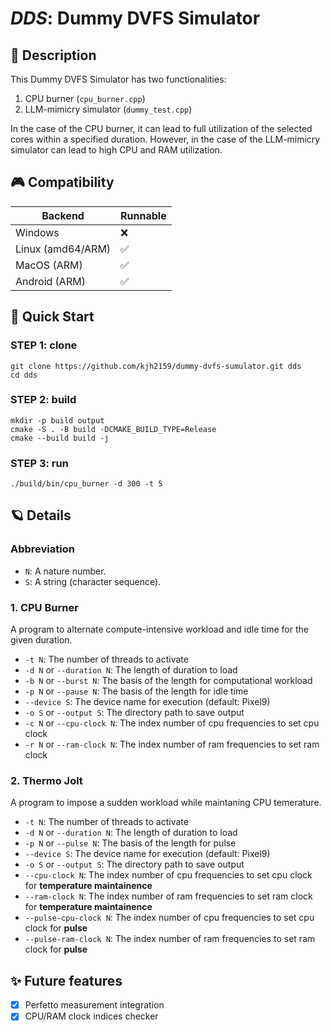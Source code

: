 # _DDS_: Dummy DVFS Simulator

## 📙 Description

This Dummy DVFS Simulator has two functionalities:
1. CPU burner (`cpu_burner.cpp`)
2. LLM-mimicry simulator (`dummy_test.cpp`)

In the case of the CPU burner, it can lead to full utilization of the selected cores within a specified duration.
However, in the case of the LLM-mimicry simulator can lead to high CPU and RAM utilization.

## 🎮 Compatibility

|Backend|Runnable|
|-------|--------|
|Windows|❌|
|Linux (amd64/ARM)|✅|
|MacOS (ARM)|✅|
|Android (ARM)|✅|


## 🚀 Quick Start

### STEP 1: clone
```shell
git clone https://github.com/kjh2159/dummy-dvfs-sumulator.git dds
cd dds
```

### STEP 2: build
```shell
mkdir -p build output
cmake -S . -B build -DCMAKE_BUILD_TYPE=Release
cmake --build build -j
```

### STEP 3: run
```shell
./build/bin/cpu_burner -d 300 -t 5 
```

## 🪐 Details

### Abbreviation

- `N`: A nature number.
- `S`: A string (character sequence).


### 1. CPU Burner

A program to alternate compute-intensive workload and idle time for the given duration.

- `-t N`: The number of threads to activate
- `-d N` or `--duration N`: The length of duration to load
- `-b N` or `--burst N`: The basis of the length for computational workload
- `-p N` or `--pause N`: The basis of the length for idle time
- `--device S`: The device name for execution (default: Pixel9)
- `-o S` or `--output S`: The directory path to save output
- `-c N` or `--cpu-clock N`: The index number of cpu frequencies to set cpu clock
- `-r N` or `--ram-clock N`: The index number of ram frequencies to set ram clock

### 2. Thermo Jolt

A program to impose a sudden workload while maintaning CPU temerature.

- `-t N`: The number of threads to activate
- `-d N` or `--duration N`: The length of duration to load
- `-p N` or `--pulse N`: The basis of the length for pulse
- `--device S`: The device name for execution (default: Pixel9)
- `-o S` or `--output S`: The directory path to save output
- `--cpu-clock N`: The index number of cpu frequencies to set cpu clock for **temperature maintainence**
- `--ram-clock N`: The index number of ram frequencies to set ram clock for **temperature maintainence**
- `--pulse-cpu-clock N`: The index number of cpu frequencies to set cpu clock for **pulse**
- `--pulse-ram-clock N`: The index number of ram frequencies to set ram clock for **pulse**


## ✨ Future features

- [x] Perfetto measurement integration
- [x] CPU/RAM clock indices checker
